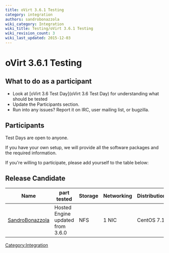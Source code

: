 ```yaml
---
title: oVirt 3.6.1 Testing
category: integration
authors: sandrobonazzola
wiki_category: Integration
wiki_title: Testing/oVirt 3.6.1 Testing
wiki_revision_count: 3
wiki_last_updated: 2015-12-03
---
```


# oVirt 3.6.1 Testing

## What to do as a participant

*   Look at [oVirt 3.6 Test Day](oVirt 3.6 Test Day) for understanding what should be tested
*   Update the Participants section.
*   Run into any issues? Report it on IRC, user mailing list, or bugzilla.

## Participants

Test Days are open to anyone.

If you have your own setup, we will provide all the software packages and the required information.

If you're willing to participate, please add yourself to the table below:

## Release Candidate

| Name                                               | part tested                      | Storage | Networking | Distribution | Bugs |
|----------------------------------------------------|----------------------------------|---------|------------|--------------|------|
| [SandroBonazzola](User:SandroBonazzola) | Hosted Engine updated from 3.6.0 | NFS     | 1 NIC      | CentOS 7.1   |      |

<Category:Integration>

